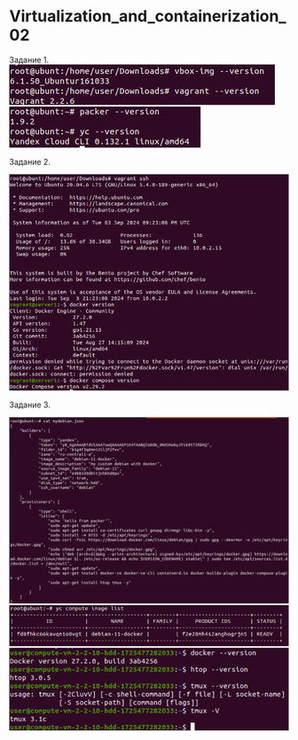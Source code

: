 # Virtualization_and_containerization_02

Задание 1.                   
![1](https://github.com/dAmp1r/Virtualization_and_containerization_02/blob/main/1.png)                             
![](https://github.com/dAmp1r/Virtualization_and_containerization_02/blob/main/1.1.png)

Задание 2.

![](https://github.com/dAmp1r/Virtualization_and_containerization_02/blob/main/2.png)

Задание 3.

![](https://github.com/dAmp1r/Virtualization_and_containerization_02/blob/main/3.png)
![](https://github.com/dAmp1r/Virtualization_and_containerization_02/blob/main/3.1.png)
![](https://github.com/dAmp1r/Virtualization_and_containerization_02/blob/main/3.2.png)
